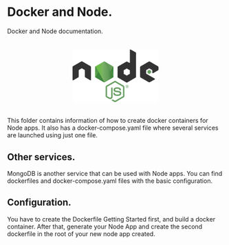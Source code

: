 # Docker and Node.

Docker and Node documentation.

<div style="display: flex; padding: 20px; justify-content: center;">
  <img src="../images/node.png" width="200">
</div>

This folder contains information of how to create docker containers for Node apps.
It also has a docker-compose.yaml file where several services are launched using just one file.

## Other services.

MongoDB is another service that can be used with Node apps.
You can find dockerfiles and docker-compose.yaml files with the basic configuration.

## Configuration.

You have to create the Dockerfile Getting Started first, and build a docker container. After that, generate
your Node App and create the second dockerfile in the root of your new node app created.
